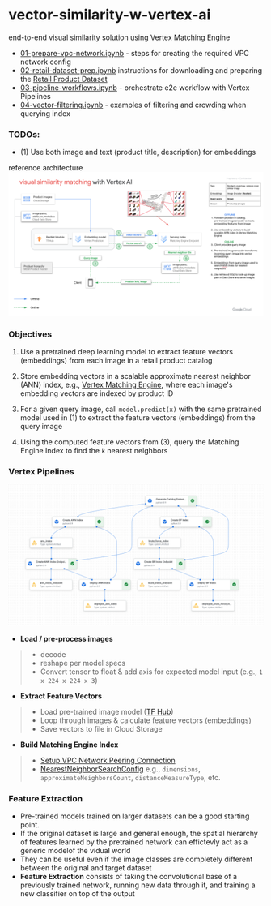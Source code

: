 # vector-similarity-w-vertex-ai
end-to-end visual similarity solution using Vertex Matching Engine

- [01-prepare-vpc-network.ipynb](https://github.com/tottenjordan/vector-similarity-w-vertex-ai/blob/main/01-prepare-vpc-network.ipynb) - steps for creating the required VPC network config
- [02-retail-dataset-prep.ipynb](https://github.com/tottenjordan/vector-similarity-w-vertex-ai/blob/main/02-retail-dataset-prep.ipynb) instructions for downloading and preparing the [Retail Product Dataset](https://www.kaggle.com/c/retail-products-classification/data)
- [03-pipeline-workflows.ipynb](https://github.com/tottenjordan/vector-similarity-w-vertex-ai/blob/main/03-pipeline-workflows.ipynb) - orchestrate e2e workflow with Vertex Pipelines
- [04-vector-filtering.ipynb](https://github.com/tottenjordan/vector-similarity-w-vertex-ai/blob/main/04-vector-filtering.ipynb) - examples of filtering and crowding when querying index

### TODOs: 
* (1) Use both image and text (product title, description) for embeddings

reference architecture
![alt text](https://github.com/tottenjordan/vector-similarity-w-vertex-ai/blob/main/imgs/visual-sim-ref-arch.png)

### Objectives

1. Use a pretrained deep learning model to extract feature vectors (embeddings) from each image in a retail product catalog

2. Store embedding vectors in a scalable approximate nearest neighbor (ANN) index, e.g., [Vertex Matching Engine](https://cloud.google.com/vertex-ai/docs/matching-engine/overview), where each image's embedding vectors are indexed by product ID

3. For a given query image, call `model.predict(x)` with the same pretrained model used in (1) to extract the feature vectors (embeddings) from the query image

4. Using the computed feature vectors from (3), query the Matching Engine Index to find the `k` nearest neighbors

### Vertex Pipelines
![alt text](https://github.com/tottenjordan/vector-similarity-w-vertex-ai/blob/main/imgs/vsm-e2e-pipe.png)

* **Load / pre-process images**
> * decode
> * reshape per model specs
> * Convert tensor to float & add axis for expected model input (e.g., `1 x 224 x 224 x 3`)

* **Extract Feature Vectors**
> * Load pre-trained image model ([TF Hub](https://tfhub.dev/))
> * Loop through images & calculate feature vectors (embeddings)
> * Save vectors to file in Cloud Storage

* **Build Matching Engine Index**
> * [Setup VPC Network Peering Connection](https://cloud.google.com/vertex-ai/docs/matching-engine/using-matching-engine#vpc-network-peering-setup)
> * [NearestNeighborSearchConfig](https://cloud.google.com/vertex-ai/docs/matching-engine/configuring-indexes#nearest-neighbor-search-config) e.g., `dimensions`, `approximateNeighborsCount`, `distanceMeasureType`, etc.


### Feature Extraction

* Pre-trained models trained on larger datasets can be a good starting point.
* If the original dataset is large and general enough, the spatial hierarchy of features learned by the pretrained network can effictevly act as a generic modelof the vidual world
* They can be useful even if the image classes are completely different between the original and target dataset  
* **Feature Extraction** consists of taking the convolutional base of a previously trained network, running new data through it, and training a new classifier on top of the output

